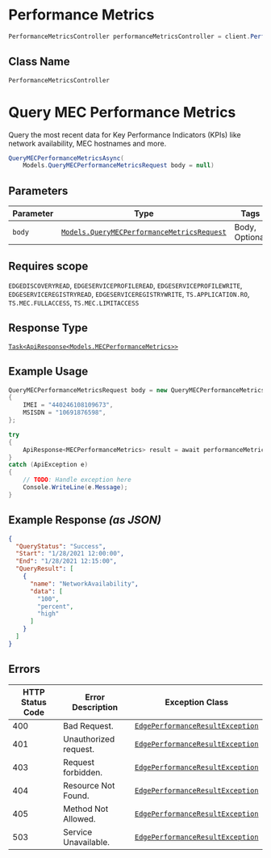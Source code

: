 # Performance Metrics

```csharp
PerformanceMetricsController performanceMetricsController = client.PerformanceMetricsController;
```

## Class Name

`PerformanceMetricsController`


# Query MEC Performance Metrics

Query the most recent data for Key Performance Indicators (KPIs) like network availability, MEC hostnames and more.

```csharp
QueryMECPerformanceMetricsAsync(
    Models.QueryMECPerformanceMetricsRequest body = null)
```

## Parameters

| Parameter | Type | Tags | Description |
|  --- | --- | --- | --- |
| `body` | [`Models.QueryMECPerformanceMetricsRequest`](../../doc/models/query-mec-performance-metrics-request.md) | Body, Optional | - |

## Requires scope

`EDGEDISCOVERYREAD`, `EDGESERVICEPROFILEREAD`, `EDGESERVICEPROFILEWRITE`, `EDGESERVICEREGISTRYREAD`, `EDGESERVICEREGISTRYWRITE`, `TS.APPLICATION.RO`, `TS.MEC.FULLACCESS`, `TS.MEC.LIMITACCESS`

## Response Type

[`Task<ApiResponse<Models.MECPerformanceMetrics>>`](../../doc/models/mec-performance-metrics.md)

## Example Usage

```csharp
QueryMECPerformanceMetricsRequest body = new QueryMECPerformanceMetricsRequest
{
    IMEI = "440246108109673",
    MSISDN = "10691876598",
};

try
{
    ApiResponse<MECPerformanceMetrics> result = await performanceMetricsController.QueryMECPerformanceMetricsAsync(body);
}
catch (ApiException e)
{
    // TODO: Handle exception here
    Console.WriteLine(e.Message);
}
```

## Example Response *(as JSON)*

```json
{
  "QueryStatus": "Success",
  "Start": "1/28/2021 12:00:00",
  "End": "1/28/2021 12:15:00",
  "QueryResult": [
    {
      "name": "NetworkAvailability",
      "data": [
        "100",
        "percent",
        "high"
      ]
    }
  ]
}
```

## Errors

| HTTP Status Code | Error Description | Exception Class |
|  --- | --- | --- |
| 400 | Bad Request. | [`EdgePerformanceResultException`](../../doc/models/edge-performance-result-exception.md) |
| 401 | Unauthorized request. | [`EdgePerformanceResultException`](../../doc/models/edge-performance-result-exception.md) |
| 403 | Request forbidden. | [`EdgePerformanceResultException`](../../doc/models/edge-performance-result-exception.md) |
| 404 | Resource Not Found. | [`EdgePerformanceResultException`](../../doc/models/edge-performance-result-exception.md) |
| 405 | Method Not Allowed. | [`EdgePerformanceResultException`](../../doc/models/edge-performance-result-exception.md) |
| 503 | Service Unavailable. | [`EdgePerformanceResultException`](../../doc/models/edge-performance-result-exception.md) |

